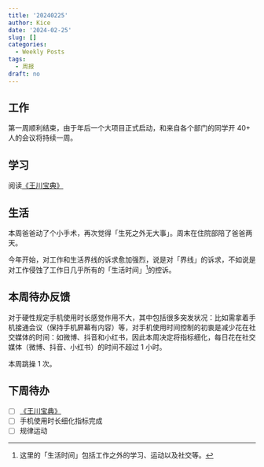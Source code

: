```yaml
---
title: '20240225'
author: Kice
date: '2024-02-25'
slug: []
categories:
  - Weekly Posts
tags:
  - 周报
draft: no
---
```



## 工作

第一周顺利结束，由于年后一个大项目正式启动，和来自各个部门的同学开 40+ 人的会议将持续一周。

## 学习

阅读[《王川宝典》](https://twitter.com/OdysseysEth/status/1749984271388008782)

## 生活

本周爸爸动了个小手术，再次觉得「生死之外无大事」。周末在住院部陪了爸爸两天。

今年开始，对工作和生活界线的诉求愈加强烈，说是对「界线」的诉求，不如说是对工作侵蚀了工作日几乎所有的「生活时间」[^1]的控诉。


## 本周待办反馈

对于硬性规定手机使用时长感觉作用不大，其中包括很多突发状况：比如需拿着手机接通会议（保持手机屏幕有内容）等，对手机使用时间控制的初衷是减少花在社交媒体的时间：如微博、抖音和小红书，因此本周决定将指标细化，每日花在社交媒体（微博、抖音、小红书）的时间不超过 1 小时。

本周跳操 1 次。

## 下周待办

- [ ] [《王川宝典》](https://twitter.com/OdysseysEth/status/1749984271388008782)
- [ ] 手机使用时长细化指标完成
- [ ] 规律运动

[^1]: 这里的「生活时间」包括工作之外的学习、运动以及社交等。
